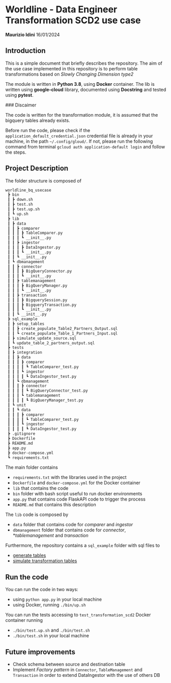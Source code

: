 # Worldline - Data Engineer Transformation SCD2 use case

**Maurizio Idini**
16/01/2024

## Introduction

This is a simple document that briefly describes the repository.
The aim of the use case implemented in this repository is to perform table transformations based on *Slowly Changing Dimension type2*

The module is written in **Python 3.8**, using **Docker** container.
The lib is written using **google-cloud** library, documented using **Docstring** and tested using **pytest**.

### Discaimer

The code is written for the transformation module, it is assumed that the bigquery tables already exists.

Before run the code, please check if the `application_default_credential.json` credential file is already in your machine, in the path `~/.config/gloud/`.
If not, please run the following command from terminal `gcloud auth application-default login` and follow the steps.

## Project Description

The folder structure is composed of
```markdown
worldline_bq_usecase
 ┣ bin
 ┃ ┣ down.sh
 ┃ ┣ test.sh
 ┃ ┣ test.up.sh
 ┃ ┗ up.sh
 ┣ lib
 ┃ ┣ data
 ┃ ┃ ┣ comparer
 ┃ ┃ ┃ ┣ TableComparer.py
 ┃ ┃ ┃ ┗ __init__.py
 ┃ ┃ ┣ ingestor
 ┃ ┃ ┃ ┣ DataIngestor.py
 ┃ ┃ ┃ ┗ __init__.py
 ┃ ┃ ┗ __init__.py
 ┃ ┗ dbmanagement
 ┃ ┃ ┣ connector
 ┃ ┃ ┃ ┣ BigQueryConnector.py
 ┃ ┃ ┃ ┗ __init__.py
 ┃ ┃ ┣ tablemanagement
 ┃ ┃ ┃ ┣ BigQueryManager.py
 ┃ ┃ ┃ ┗ __init__.py
 ┃ ┃ ┣ transaction
 ┃ ┃ ┃ ┣ BigquerySession.py
 ┃ ┃ ┃ ┣ BigqueryTransaction.py
 ┃ ┃ ┃ ┗ __init__.py
 ┃ ┃ ┗ __init__.py
 ┣ sql_example
 ┃ ┣ setup_tables
 ┃ ┃ ┣ create_populate_Table2_Partners_Output.sql
 ┃ ┃ ┗ create_populate_Table_1_Partners_Input.sql
 ┃ ┣ simulate_update_source.sql
 ┃ ┗ update_table_2_partners_output.sql
 ┣ tests
 ┃ ┣ integration
 ┃ ┃ ┣ data
 ┃ ┃ ┃ ┣ comparer
 ┃ ┃ ┃ ┃ ┗ TableComparer_test.py
 ┃ ┃ ┃ ┗ ingestor
 ┃ ┃ ┃ ┃ ┗ DataIngestor_test.py
 ┃ ┃ ┗ dbmanagement
 ┃ ┃ ┃ ┣ connector
 ┃ ┃ ┃ ┃ ┗ BigQueryConnector_test.py
 ┃ ┃ ┃ ┗ tablemanagement
 ┃ ┃ ┃ ┃ ┗ BigQueryManager_test.py
 ┃ ┗ unit
 ┃ ┃ ┗ data
 ┃ ┃ ┃ ┣ comparer
 ┃ ┃ ┃ ┃ ┗ TableComparer_test.py
 ┃ ┃ ┃ ┗ ingestor
 ┃ ┃ ┃ ┃ ┗ DataIngestor_test.py
 ┣ .gitignore
 ┣ Dockerfile
 ┣ README.md
 ┣ app.py
 ┣ docker-compose.yml
 ┗ requirements.txt
```

The main folder contains

 - `requirements.txt` with the libraries used in the project
 - `Dockerfile` and `docker-compose.yml` for the Docker container
 - `lib` that contains the code
 - `bin` folder with bash script useful to run docker environments
 - `app.py` that contains code FlaskAPI code to trigger the process
 - `README.md` that contains this description

The `lib` code is composed by

 - `data` folder that contains code for *comparer* and *ingestor*
 - `dbmanagement` folder that contains code for *connector*, **tablemanagement* and *transaction*

Furthermore, the repository contains a `sql_example` folder with sql files to
 - [generate tables](./sql_example/setup_tables)
 - [simulate transformation tables](./sql_example/update_table_2_partners_output.sql2)

## Run the code

You can run the code in two ways:
 -  using `python app.py` in your local machine
 -  using Docker, running `./bin/up.sh`

 You can run the tests accessing to `test_transformation_scd2` Docker container running
 - `./bin/test.up.sh` and `./bin/test.sh`
 - `./bin/test.sh` in your local machine

## Future improvements
 -  Check schema between source and destination table
 -  Implement *Factory pattern* in `Connector`, `TableManagement` and `Transaction` in order to extend DataIngestor with the use of others DB